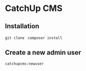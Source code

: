 # CatchUp CMS

## Installation
``` git clone ```
``` composer install```

## Create a new admin user
``` catchupcms:newuser ```
